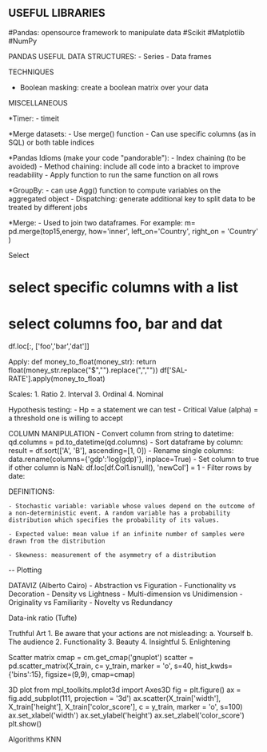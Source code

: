 ## USEFUL LIBRARIES
#Pandas: opensource framework to manipulate data
#Scikit
#Matplotlib
#NumPy

PANDAS USEFUL DATA STRUCTURES:
	- Series
	- Data frames

TECHNIQUES
  - Boolean masking: create a boolean matrix over your data

MISCELLANEOUS

  *Timer:
    - timeit

  *Merge datasets:
    - Use merge() function
    - Can use specific columns (as in SQL) or both table indices

  *Pandas Idioms (make your code "pandorable"):
    - Index chaining (to be avoided)
    - Method chaining: include all code into a bracket to improve readability
    - Apply function to run the same function on all rows

  *GroupBy:
    -  can use Agg() function to compute variables on the aggregated object
    - Dispatching: generate additional key to split data to be treated by different jobs
  
  *Merge: 
    - Used to join two dataframes. For example: m= pd.merge(top15,energy, how='inner', left_on='Country', right_on = 'Country' )

Select
# select specific columns with a list
# select columns foo, bar and dat
df.loc[:, ['foo','bar','dat']]


Apply:
def money_to_float(money_str):
    return float(money_str.replace("$","").replace(",",""))
df['SAL-RATE'].apply(money_to_float)
> 

  Scales:
    1. Ratio
    2. Interval
    3. Ordinal
    4. Nominal

Hypothesis testing:
	- Hp = a statement we can test
	- Critical Value (alpha) = a threshold one is willing to accept


COLUMN MANIPULATION
	- Convert column from string to datetime:
  qd.columns = pd.to_datetime(qd.columns)
	- Sort dataframe by column:
	result = df.sort(['A', 'B'], ascending=[1, 0])
	- Rename single columns:
	data.rename(columns={'gdp':'log(gdp)'}, inplace=True)
	- Set column to true if other column is NaN:
	df.loc[df.Col1.isnull(), 'newCol'] = 1
	- Filter rows by date:
	
DEFINITIONS:

	- Stochastic variable: variable whose values depend on the outcome of a non-deterministic event. A random variable has a probability distribution which specifies the probability of its values.

	- Expected value: mean value if an infinite number of samples were drawn from the distribution

	- Skewness: measurement of the asymmetry of a distribution

--
Plotting

DATAVIZ (Alberto Cairo)
	- Abstraction vs Figuration
	- Functionality vs Decoration
	- Density vs Lightness
	- Multi-dimension vs Unidimension
	- Originality vs Familiarity
	- Novelty vs Redundancy

Data-ink ratio (Tufte)

Truthful Art
	1. Be aware that your actions are not misleading:
		a. Yourself
		b. The audience
	2. Functionality
	3. Beauty
	4. Insightful
	5. Enlightening

Scatter matrix
cmap = cm.get_cmap('gnuplot')
scatter = pd.scatter_matrix(X_train, c= y_train, marker = 'o', s=40, hist_kwds={'bins':15}, figsize=(9,9), cmap=cmap)

3D plot
from mpl_toolkits.mplot3d import Axes3D
fig = plt.figure()
ax = fig.add_subplot(111, projection = '3d')
ax.scatter(X_train['width'], X_train['height'], X_train['color_score'], c = y_train, marker = 'o', s=100)
ax.set_xlabel('width')
ax.set_ylabel('height')
ax.set_zlabel('color_score')
plt.show()

Algorithms
KNN

